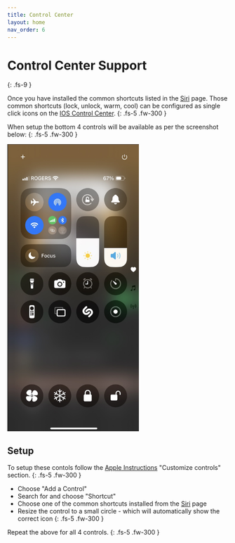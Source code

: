 ```yaml
---
title: Control Center
layout: home
nav_order: 6
---
```


# Control Center Support
{: .fs-9 }

Once you have installed the common shortcuts listed in the [Siri](./siri.md) page. Those common shortcuts (lock, unlock, warm, cool) can be configured as single click icons on the [IOS Control Center](https://support.apple.com/en-ca/guide/iphone/iph59095ec58/ios).
{: .fs-5 .fw-300 }

When setup the bottom 4 controls will be available as per the screenshot below:
{: .fs-5 .fw-300 }

<img src="../images/control-center.jpg" width="300px">

## Setup

To setup these contols follow the [Apple Instructions](https://support.apple.com/en-ca/guide/iphone/iph59095ec58/ios) "Customize controls" section.
{: .fs-5 .fw-300 }

- Choose "Add a Control"
- Search for and choose "Shortcut"
- Choose one of the common shortcuts installed from the [Siri](./siri.md) page
- Resize the control to a small circle - which will automatically show the correct icon
{: .fs-5 .fw-300 }

Repeat the above for all 4 controls.
{: .fs-5 .fw-300 }

